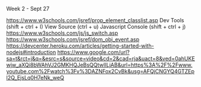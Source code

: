 Week 2 - Sept 27

https://www.w3schools.com/jsref/prop_element_classlist.asp
Dev Tools (shift + ctrl + I)
View Source (ctrl + u)
Javascript Console (shift + ctrl + j)
https://www.w3schools.com/js/js_switch.asp
https://www.w3schools.com/jsref/dom_obj_event.asp
https://devcenter.heroku.com/articles/getting-started-with-nodejs#introduction
https://www.google.com/url?sa=t&rct=j&q=&esrc=s&source=video&cd=2&cad=rja&uact=8&ved=0ahUKEwjw_aXQi8bWAhVJ2GMKHQJeBsQQtwIILjAB&url=https%3A%2F%2Fwww.youtube.com%2Fwatch%3Fv%3DAZNFox2CvBk&usg=AFQjCNGYQ4GTZEpl2Q_EjsLq0H7eNk_weQ
